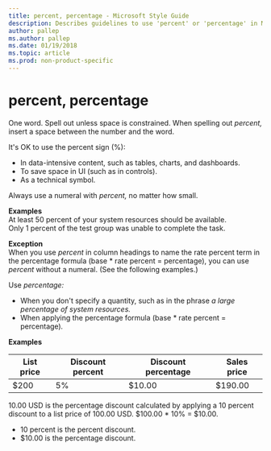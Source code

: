 ```yaml
---
title: percent, percentage - Microsoft Style Guide
description: Describes guidelines to use 'percent' or 'percentage' in Microsoft documents and provides examples with exceptions.
author: pallep
ms.author: pallep
ms.date: 01/19/2018
ms.topic: article
ms.prod: non-product-specific
---
```


# percent, percentage

One word. Spell out unless space is constrained. When spelling out *percent,* insert a space between the number and the word. 

It's OK to use the percent sign (%):

  - In data-intensive content, such as tables, charts, and dashboards.
  - To save space in UI (such as in controls).
  - As a technical symbol. 

Always use a numeral with *percent,* no matter how small. 

**Examples**  
At least 50 percent of your system resources should be available.  
Only 1 percent of the test group was unable to complete the task.   

**Exception**  
When you use *percent* in column headings to name the rate percent term in the percentage formula (base \* rate percent = percentage), you can use *percent* without a numeral. (See the following examples.)

Use *percentage:* 

  - When you don't specify a quantity, such as in the phrase *a large percentage of system resources.*
  - When applying the percentage formula (base \* rate percent = percentage)*.*

**Examples**  

| List price | Discount percent | Discount percentage |Sales price|
|---|---|---|---|
| $200 | 5% | $10.00 |$190.00|

10.00 USD is the percentage discount calculated by applying a 10 percent discount to a list price of 100.00 USD. $100.00 \* 10% = $10.00. 

  - 10 percent is the percent discount. 
  - $10.00 is the percentage discount. 
